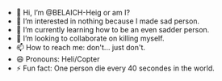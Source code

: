 - 👋 Hi, I’m @BELAICH-Heig or am I?
- 👀 I’m interested in nothing because I made sad person.
- 🌱 I’m currently learning how to be an even sadder person.
- 💞️ I’m looking to collaborate on killing myself.
- 📫 How to reach me: don't... just don't.
- 😄 Pronouns: Heli/Copter
- ⚡ Fun fact: One person die every 40 secondes in the world.

<!---
BELAICH-Heig/BELAICH-Heig is a ✨ special ✨ repository because its `README.md` (this file) appears on your GitHub profile.
You can click the Preview link to take a look at your changes.
--->
